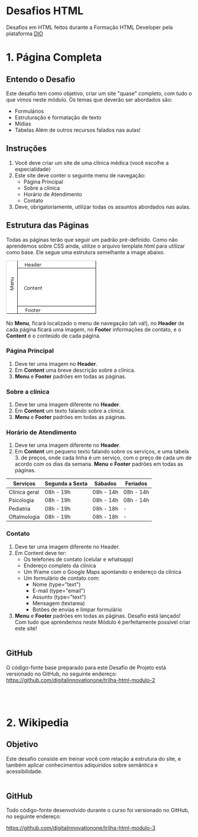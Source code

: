# Desafios HTML
Desafios em HTML feitos durante a Formação HTML Developer pela plataforma [DIO](https://web.dio.me/home)

# 1. Página Completa
## Entendo o Desafio
Este desafio tem como objetivo, criar um site "quase" completo, com tudo o que vimos neste módulo. Os temas que deverão ser abordados são:
* Formulários
* Estruturação e formatação de texto
* Mídias
* Tabelas
Além de outros recursos falados nas aulas!

## Instruções
1. Você deve criar um site de uma clínica médica (você escolhe a especialidade)
2. Este site deve conter o seguinte menu de navegação:
    * Página Principal
    * Sobre a clínica
    * Horário de Atendimento
    * Contato
3. Deve, obrigatoriamente, utilizar todas os assuntos abordados nas aulas.

## Estrutura das Páginas
Todas as páginas terão que seguir um padrão pré-definido. Como não aprendemos sobre CSS ainda, utilize o arquivo template.html para utilizar como base. Ele segue uma estrutura semelhante a image abaixo.

![](image.png)

No **Menu**, ficará localizado o menu de navegação (ah vá!), no **Header** de cada página ficará uma imagem, no **Footer** informações de contato, e o **Content** é o conteúdo de cada página.

### Página Principal
1. Deve ter uma imagem no **Header**.
2. Em **Content** uma breve descrição sobre a clínica.
3. **Menu** e **Footer** padrões em todas as páginas.

### Sobre a clínica
1. Deve ter uma imagem diferente no **Header**.
2. Em **Content** um texto falando sobre a clínica.
3. **Menu** e **Footer** padrões em todas as páginas.

### Horário de Atendimento
1. Deve ter uma imagem diferente no **Header**.
2. Em **Content** um pequeno texto falando sobre os serviços, e uma tabela 3. de preços, onde cada linha é um serviço, com o preço de cada um de acordo com os dias da semana.
**Menu** e **Footer** padrões em todas as páginas.

| Serviços | Segunda a Sexta | Sábados | Feriados   |
|----------|-----------------|---------|------------|
| Clínica geral	| 08h - 19h	| 08h - 14h	| 08h - 14h |
| Psicologia	| 08h - 19h	| 08h - 14h	| 08h - 14h |
| Pediatria	    | 08h - 19h	| 08h - 18h	| -         |
| Oftalmologia	| 08h - 19h	| 08h - 18h	| -         |

### Contato
1. Deve ter uma imagem diferente no Header.
2. Em Content deve ter:
    * Os telefones de contato (celular e whatsapp)
    * Endereço completo da clínica
    * Um Iframe com o Google Maps apontando o endereço da clínica
    * Um formulário de contato com:
        * Nome (type="text")
        * E-mail (type="email")
        * Assunto (type="text")
        * Mensagem (textarea)
        * Botões de envias e limpar formulário
3. **Menu** e **Footer** padrões em todas as páginas.
Desafio está lançado! Com tudo que aprendemos neste Módulo é perfeitamente possível criar este site!<br> <br>

## GitHub
O código-fonte base preparado para este Desafio de Projeto está versionado no GitHub, no seguinte endereço:
https://github.com/digitalinnovationone/trilha-html-modulo-2 <br> <br> <br> <br>

# 2. Wikipedia

## Objetivo
Este desafio consiste em treinar você com relação a estrutura do site, e também aplicar conhecimentos adiquiridos sobre semântica e acessibilidade. <br> <br>

## GitHub
Todo código-fonte desenvolvido durante o curso foi versionado no GitHub, no seguinte endereço:

https://github.com/digitalinnovationone/trilha-html-modulo-3
